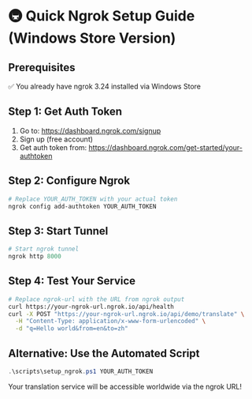 # 🚇 Quick Ngrok Setup Guide (Windows Store Version)

## Prerequisites
✅ You already have ngrok 3.24 installed via Windows Store

## Step 1: Get Auth Token
1. Go to: https://dashboard.ngrok.com/signup
2. Sign up (free account)
3. Get auth token from: https://dashboard.ngrok.com/get-started/your-authtoken

## Step 2: Configure Ngrok
```powershell
# Replace YOUR_AUTH_TOKEN with your actual token
ngrok config add-authtoken YOUR_AUTH_TOKEN
```

## Step 3: Start Tunnel
```powershell
# Start ngrok tunnel
ngrok http 8000
```

## Step 4: Test Your Service
```bash
# Replace ngrok-url with the URL from ngrok output
curl https://your-ngrok-url.ngrok.io/api/health
curl -X POST "https://your-ngrok-url.ngrok.io/api/demo/translate" \
  -H "Content-Type: application/x-www-form-urlencoded" \
  -d "q=Hello world&from=en&to=zh"
```

## Alternative: Use the Automated Script
```powershell
.\scripts\setup_ngrok.ps1 YOUR_AUTH_TOKEN
```

Your translation service will be accessible worldwide via the ngrok URL!
